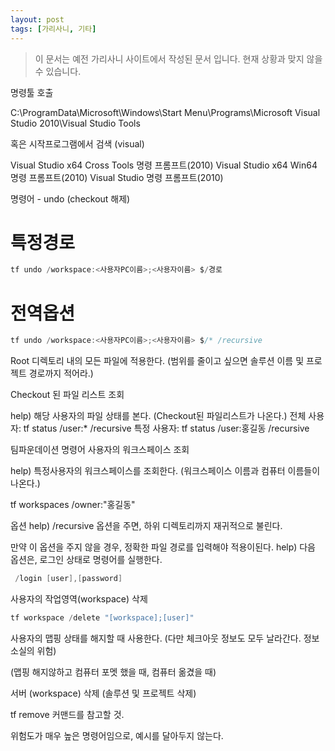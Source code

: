 ```yaml
---
layout: post
tags: [가리사니, 기타]
---
```


> 이 문서는 예전 가리사니 사이트에서 작성된 문서 입니다.
현재 상황과 맞지 않을 수 있습니다.


명령툴 호출

C:\ProgramData\Microsoft\Windows\Start Menu\Programs\Microsoft Visual Studio 2010\Visual Studio Tools

혹은 시작프로그램에서 검색 (visual)

Visual Studio x64 Cross Tools 명령 프롬프트(2010)
Visual Studio x64 Win64 명령 프롬프트(2010)
Visual Studio 명령 프롬프트(2010)

명령어 - undo (checkout 해제)

# 특정경로
``` java
tf undo /workspace:<사용자PC이름>;<사용자이름> $/경로
```

# 전역옵션
``` java
tf undo /workspace:<사용자PC이름>;<사용자이름> $/* /recursive
```

Root 디렉토리 내의 모든 파일에 적용한다.
(범위를 줄이고 싶으면 솔루션 이름 및 프로젝트 경로까지 적어라.)

Checkout 된 파일 리스트 조회

help) 해당 사용자의 파일 상태를 본다. (Checkout된 파일리스트가 나온다.)
전체 사용자: tf status /user:* /recursive
특정 사용자: tf status /user:홍길동 /recursive

팀파운데이션 명령어
사용자의 워크스페이스 조회

help) 특정사용자의 워크스페이스를 조회한다. (워크스페이스 이름과 컴퓨터 이름들이 나온다.)

tf workspaces /owner:"홍길동"

옵션
help) /recursive 옵션을 주면, 하위 디렉토리까지 재귀적으로 불린다.

만약 이 옵션을 주지 않을 경우, 정확한 파일 경로를 입력해야 적용이된다.
help) 다음 옵션은, 로그인 상태로 명령어를 실행한다.

``` java
 /login [user],[password]
```

사용자의 작업영역(workspace) 삭제

``` java
tf workspace /delete "[workspace];[user]"
```

사용자의 맵핑 상태를 해지할 때 사용한다. (다만 체크아웃 정보도 모두 날라간다. 정보소실의 위험)

(맵핑 해지않하고 컴퓨터 포멧 했을 때, 컴퓨터 옮겼을 때)


서버 (workspace) 삭제 (솔루션 및 프로젝트 삭제)

tf remove 커맨드를 참고할 것.

위험도가 매우 높은 명령어임으로, 예시를 달아두지 않는다.
